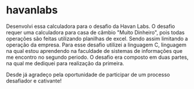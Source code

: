 # havanlabs

Desenvolvi essa calculadora para o desafio da Havan Labs.
O desafio requer uma calculadora para casa de câmbio "Muito Dinheiro", pois todas operações são feitas utilizando planilhas de excel. Sendo assim limitando a operação da empresa.
Para esse desafio utilizei a linguagem C, linguagem na qual estou aprendendo na faculdade de sistemas de informações que me encontro no segundo periodo.
O desafio era composto em duas partes, na qual me dediquei para realização da primeira.

Desde já agradeço pela oportunidade de participar de um processo desafiador e cativante! 
